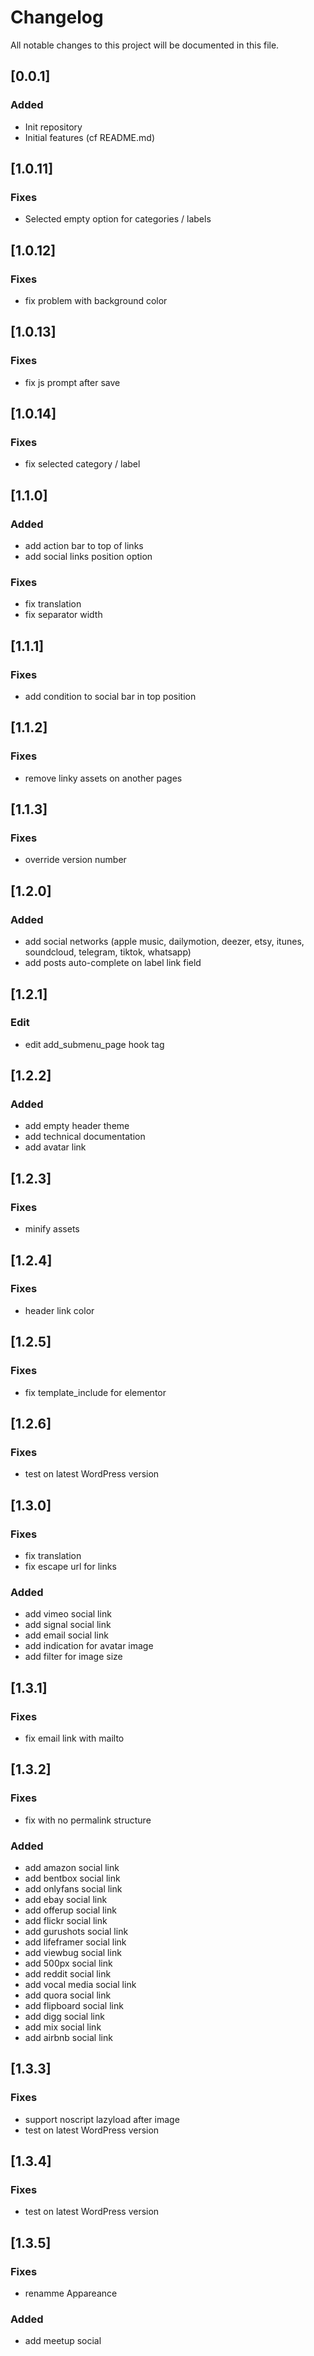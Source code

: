# Changelog
All notable changes to this project will be documented in this file.

## [0.0.1]
### Added
- Init repository
- Initial features (cf README.md)

## [1.0.11]
### Fixes
- Selected empty option for categories / labels

## [1.0.12]
### Fixes
- fix problem with background color

## [1.0.13]
### Fixes
- fix js prompt after save

## [1.0.14]
### Fixes
- fix selected category / label

## [1.1.0]
### Added
- add action bar to top of links 
- add social links position option
### Fixes
- fix translation 
- fix separator width

## [1.1.1]
### Fixes
- add condition to social bar in top position

## [1.1.2]
### Fixes
- remove linky assets on another pages

## [1.1.3]
### Fixes
- override version number

## [1.2.0]
### Added
- add social networks (apple music, dailymotion, deezer, etsy, itunes, soundcloud, telegram, tiktok, whatsapp)
- add posts auto-complete on label link field

## [1.2.1]
### Edit
- edit add_submenu_page hook tag

## [1.2.2]
### Added
- add empty header theme
- add technical documentation
- add avatar link

## [1.2.3]
### Fixes
- minify assets

## [1.2.4]
### Fixes
- header link color

## [1.2.5]
### Fixes
- fix template_include for elementor

## [1.2.6]
### Fixes
- test on latest WordPress version

## [1.3.0]
### Fixes
- fix translation
- fix escape url for links
### Added
- add vimeo social link
- add signal social link
- add email social link
- add indication for avatar image
- add filter for image size

## [1.3.1]
### Fixes
- fix email link with mailto

## [1.3.2]
### Fixes
- fix with no permalink structure
### Added
- add amazon social link
- add bentbox social link
- add onlyfans social link
- add ebay social link
- add offerup social link
- add flickr social link
- add gurushots social link
- add lifeframer social link
- add viewbug social link
- add 500px social link
- add reddit social link
- add vocal media social link
- add quora social link
- add flipboard social link
- add digg social link
- add mix social link
- add airbnb social link

## [1.3.3]
### Fixes
- support noscript lazyload after image
- test on latest WordPress version

## [1.3.4]
### Fixes
- test on latest WordPress version

## [1.3.5]
### Fixes
- renamme Appareance
### Added
- add meetup social
